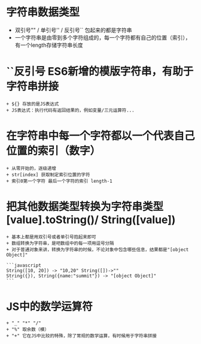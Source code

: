 
# 字符串数据类型
   + 双引号"" / 单引号'' / 反引号`` 包起来的都是字符串
   + 一个字符串是由零到多个字符组成的，每一个字符都有自己的位置（索引），有一个length存储字符串长度

# ``反引号 ES6新增的模版字符串，有助于字符串拼接
    + ${} 存放的是JS表达式
    + JS表达式：执行代码有返回结果的，例如变量/三元运算符...

# 在字符串中每一个字符都以一个代表自己位置的索引（数字）
    + 从零开始的，逐级递增
    + str[index] 获取制定索引位置的字符
    + 索引0第一个字符 最后一个字符的索引 length-1

# 把其他数据类型转换为字符串类型 [value].toString()/ String([value])
    + 基本上都是用双引号或者单引号抱起来即可
    + 数组转换为字符串，是吧数组中的每一项用逗号分隔
    + 对于普通对象来讲，转换为字符串的时候，不论对象中包含哪些信息，结果都是"[object Object]"
  
    ```javascript
    String([10, 20]) -> "10,20" String([])->""
    String({}), String({name:"summit"}) -> "[object Object]"
    ```
# JS中的数学运算符
    + "_" "*" "/"
    + "%" 取余数（模）
    + "+" 它在JS中比较的特殊，除了常规的数学运算，有时候用于字符串拼接
